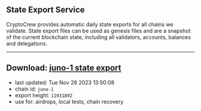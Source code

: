 ## State Export Service
CryptoCrew provides automatic daily state exports for all chains we validate. State export files can be used as genesis files and are a snapshot of the current blockchain state, including all validators, accounts, balances and delegations.

---
**Download: [juno-1 state export](https://dl.ccvalidators.com/SERVICE/juno/juno-1_export_11931892.json)**
---

- last updated: Tue Nov 28 2023 13:50:08
- chain id: `juno-1`
- export height: `11931892`
- use for: airdrops, local tests, chain recovery
